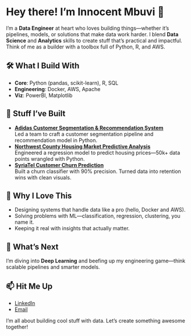 # Hey there! I’m Innocent Mbuvi 👋

I’m a **Data Engineer** at heart who loves building things—whether it’s pipelines, models, or solutions that make data work harder. I blend **Data Science** and **Analytics** skills to create stuff that’s practical and impactful. Think of me as a builder with a toolbox full of Python, R, and AWS.

## 🛠️ What I Build With
- **Core**: Python (pandas, scikit-learn), R, SQL  
- **Engineering**: Docker, AWS, Apache  
- **Viz**: PowerBI, Matplotlib  

## 🌟 Stuff I’ve Built
- **[Adidas Customer Segmentation & Recommendation System](https://github.com/mbuvimuia/Adidas-Customer-Segmentation)**  
  Led a team to craft a customer segmentation pipeline and recommendation model in Python.   
- **[Northwest County Housing Market Predictive Analysis](https://github.com/mbuvimuia/Northwest-County-Housing-Analysis)**  
  Engineered a regression model to predict housing prices—50k+ data points wrangled with Python.  
- **[SyriaTel Customer Churn Prediction](https://github.com/mbuvimuia/SyriaTel_Customer_Churn_Prediction)**  
  Built a churn classifier with 90% precision. Turned data into retention wins with clean visuals.  

## 🔧 Why I Love This
- Designing systems that handle data like a pro (hello, Docker and AWS).  
- Solving problems with ML—classification, regression, clustering, you name it.  
- Keeping it real with insights that actually matter.  

## 🚀 What’s Next
I’m diving into **Deep Learning** and beefing up my engineering game—think scalable pipelines and smarter models. 

## 📫 Hit Me Up
- [LinkedIn](www.linkedin.com/in/[innocent-mbuvi])  
- [Email](mailto:[innocent.mbuvi@gmail.com])  

I’m all about building cool stuff with data. Let’s create something awesome together!